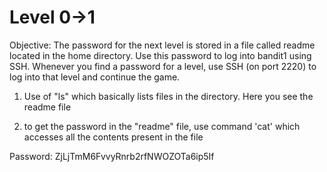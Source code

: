 # Level 0->1 

Objective: The password for the next level is stored in a file called readme located in the home directory. Use this password to log into bandit1 using SSH. Whenever you find a password for a level, use SSH (on port 2220) to log into that level and continue the game.



1. Use of "ls" which basically lists files in the directory. Here you see the readme file

2. to get the password in the "readme" file, use command 'cat' which accesses all the contents present in the file

Password: ZjLjTmM6FvvyRnrb2rfNWOZOTa6ip5If
